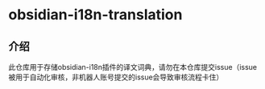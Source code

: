 # obsidian-i18n-translation

## 介绍

此仓库用于存储obsidian-i18n插件的译文词典，请勿在本仓库提交issue（issue被用于自动化审核，非机器人账号提交的issue会导致审核流程卡住）

